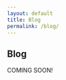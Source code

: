```yaml
---
layout: default
title: Blog
permalink: /blog/
---
```

<div class="container">
<h2>Blog</h2>
<p>COMING SOON!</p>
</div>